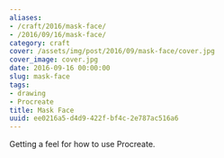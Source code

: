```yaml
---
aliases:
- /craft/2016/mask-face/
- /2016/09/16/mask-face/
category: craft
cover: /assets/img/post/2016/09/mask-face/cover.jpg
cover_image: cover.jpg
date: 2016-09-16 00:00:00
slug: mask-face
tags:
- drawing
- Procreate
title: Mask Face
uuid: ee0216a5-d4d9-422f-bf4c-2e787ac516a6
---
```


Getting a feel for how to use Procreate.